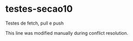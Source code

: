 # testes-secao10
Testes de fetch, pull e push

This line was modified manually during conflict resolution.
